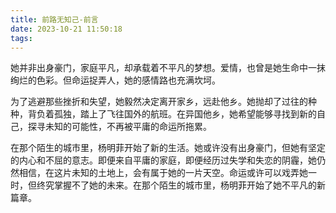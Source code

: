 ```yaml
---
title: 前路无知己-前言
date: 2023-10-21 11:50:18
tags:
---
```

她并非出身豪门，家庭平凡，却承载着不平凡的梦想。爱情，也曾是她生命中一抹绚烂的色彩。但命运捉弄人，她的感情路也充满坎坷。

为了逃避那些挫折和失望，她毅然决定离开家乡，远赴他乡。她抛却了过往的种种，背负着孤独，踏上了飞往国外的航班。在异国他乡，她希望能够寻找到新的自己，探寻未知的可能性，不再被平庸的命运所拖累。

在那个陌生的城市里，杨明菲开始了新的生活。她或许没有出身豪门，但她有坚定的内心和不屈的意志。即便来自平庸的家庭，即便经历过失学和失恋的阴霾，她仍然相信，在这片未知的土地上，会有属于她的一片天空。命运或许可以戏弄她一时，但终究掌握不了她的未来。在那个陌生的城市里，杨明菲开始了她不平凡的新篇章。